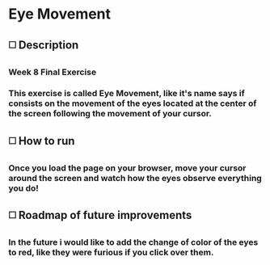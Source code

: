 # Eye Movement

## :white_medium_square: Description
### Week 8 Final Exercise
### This exercise is called Eye Movement, like it's name says if consists on the movement of the eyes located at the center of the screen following the movement of your cursor.


## :white_medium_square: How to run
### Once you load the page on your browser, move your cursor around the screen and watch how the eyes observe everything you do! 

## :white_medium_square: Roadmap of future improvements
### In the future i would like to add the change of color of the eyes to red, like they were furious if you click over them.
